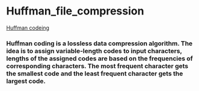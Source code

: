 # Huffman_file_compression
[Huffman codeing](https://en.wikipedia.org/wiki/Huffman_coding)

### Huffman coding is a lossless data compression algorithm. The idea is to assign variable-length codes to input characters, lengths of the assigned codes are based on the frequencies of corresponding characters. The most frequent character gets the smallest code and the least frequent character gets the largest code.

